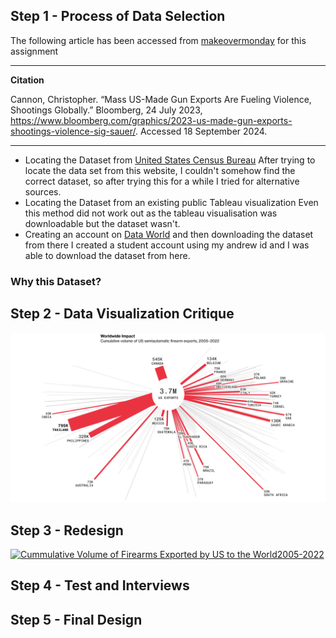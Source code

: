 
## Step 1 - Process of Data Selection 

The following article has been accessed from  [makeovermonday](https://makeovermonday.co.uk/)  for this assignment 

---
**Citation**

Cannon, Christopher. “Mass US-Made Gun Exports Are Fueling Violence, Shootings Globally.” Bloomberg, 24 July 2023, https://www.bloomberg.com/graphics/2023-us-made-gun-exports-shootings-violence-sig-sauer/. Accessed 18 September 2024.


---
- Locating the Dataset from [United States Census Bureau](https://www.census.gov/foreign-trade/data/index.html)
  After trying to locate the data set from this website, I couldn't somehow find the correct dataset, so after trying this for a while I tried for alternative sources.
- Locating the Dataset from an existing public Tableau visualization
  Even this method did not work out as the tableau visualisation was downloadable but the dataset wasn't.
- Creating an account on [Data World](https://data.world.com) and then downloading the dataset from there
  I created a student account using my andrew id and I was able to download the dataset from here.



### Why this Dataset?

## Step 2 - Data Visualization Critique
![plot](Firearms.png)


## Step 3 - Redesign 

<div class='tableauPlaceholder' id='viz1726696998853' style='position: relative'><noscript><a href='#'><img alt='Cummulative Volume of Firearms Exported by US to the World2005-2022 ' src='https:&#47;&#47;public.tableau.com&#47;static&#47;images&#47;Tr&#47;TreeGraph-CummulativeVolofFirearmsExportedbytheUS&#47;Sheet1&#47;1_rss.png' style='border: none' /></a></noscript><object class='tableauViz'  style='display:none;'><param name='host_url' value='https%3A%2F%2Fpublic.tableau.com%2F' /> <param name='embed_code_version' value='3' /> <param name='site_root' value='' /><param name='name' value='TreeGraph-CummulativeVolofFirearmsExportedbytheUS&#47;Sheet1' /><param name='tabs' value='no' /><param name='toolbar' value='yes' /><param name='static_image' value='https:&#47;&#47;public.tableau.com&#47;static&#47;images&#47;Tr&#47;TreeGraph-CummulativeVolofFirearmsExportedbytheUS&#47;Sheet1&#47;1.png' /> <param name='animate_transition' value='yes' /><param name='display_static_image' value='yes' /><param name='display_spinner' value='yes' /><param name='display_overlay' value='yes' /><param name='display_count' value='yes' /><param name='language' value='en-US' /></object></div>                

## Step 4 - Test and Interviews

## Step 5 - Final Design 

